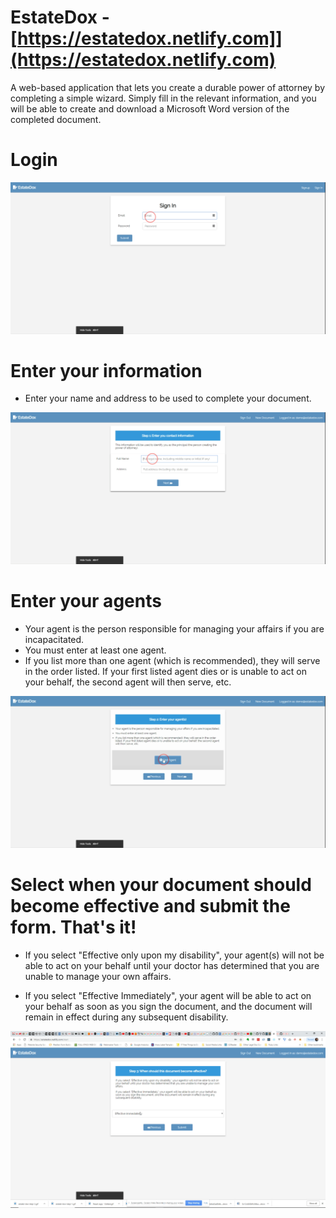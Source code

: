 # EstateDox - [https://estatedox.netlify.com]](https://estatedox.netlify.com)

A web-based application that lets you create a durable power of attorney by completing a simple wizard. Simply fill in the
relevant information, and you will be able to create and download a Microsoft Word version of the completed document.

Login
=====

![Caption of Login screen](public/images/tutorial/estate-dox-login.gif)

Enter your information
==================================

* Enter your name and address to be used to complete your document.
  
![Enter your name and address](public/images/tutorial/estate-dox-step-1.gif)

Enter your agents
==================================

* Your agent is the person responsible for managing your affairs if you are incapacitated.
* You must enter at least one agent.
* If you list more than one agent (which is recommended), they will serve in the order listed. If your first listed agent dies or is unable to act on your behalf, the second agent will then serve, etc.

  
  
![Enter your agents](public/images/tutorial/estate-dox-step-2.gif)

Select when your document should become effective and submit the form. That's it!
================

*  If you select "Effective only upon my disability", your agent(s) will not be able to act on your behalf until your doctor has determined that you are unable to manage your own affairs.

* If you select "Effective Immediately", your agent will be able to act on your behalf as soon as you sign the document, and the document will remain in effect during any subsequent disability.

![Select when document becomes effective](public/images/tutorial/estate-dox-step-3.gif)
